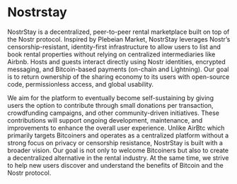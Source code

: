 # Nostrstay

NostrStay is a decentralized, peer-to-peer rental marketplace built on top of the Nostr protocol. Inspired by Plebeian Market, NostrStay leverages Nostr’s censorship-resistant, identity-first infrastructure to allow users to list and book rental properties without relying on centralized intermediaries like Airbnb. Hosts and guests interact directly using Nostr identities, encrypted messaging, and Bitcoin-based payments (on-chain and Lightning). Our goal is to return ownership of the sharing economy to its users with open-source code, permissionless access, and global usability.

We aim for the platform to eventually become self-sustaining by giving users the option to contribute through small donations per transaction, crowdfunding campaigns, and other community-driven initiatives. These contributions will support ongoing development, maintenance, and improvements to enhance the overall user experience.
Unlike AirBtc which primarily targets Bitcoiners and operates as a centralized platform without a strong focus on privacy or censorship resistance, NostrStay is built with a broader vision. Our goal is not only to welcome Bitcoiners but also to create a decentralized alternative in the rental industry. At the same time, we strive to help new users discover and understand the benefits of Bitcoin and the Nostr protocol.

